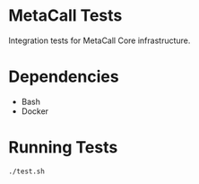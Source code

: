 # MetaCall Tests

Integration tests for MetaCall Core infrastructure.

# Dependencies

- Bash
- Docker

# Running Tests

```sh
./test.sh
```
